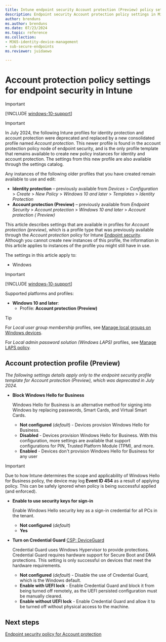 ```yaml
---
title: Intune endpoint security Account protection (Preview) policy settings
description: Endpoint security Account protection policy settings in Microsoft Intune
author: brenduns
ms.author: brenduns
ms.date: 07/23/2024
ms.topic: reference
ms.collection:
- M365-identity-device-management
- sub-secure-endpoints
ms.reviewer: juidaewo

---
```

# Account protection policy settings for endpoint security in Intune

> [!IMPORTANT]
> [!INCLUDE [windows-10-support](../includes/windows-10-support.md)]

> [!IMPORTANT]
>
> In July 2024, the following Intune profiles for identity protection and account protection were deprecated and replaced by a new consolidated profile named *Account protection*. This newer profile is found in the account protection policy node of endpoint security, and is the only profile template that remains available to create new policy instances for identity and account protection. The settings from this new profile are also available through the settings catalog.
>
> Any instances of the following older profiles that you have created remain available to use and edit:
>
> - **Identity protection** – previously available from  *Devices* > *Configuration* > *Create* >  *New Policy* > *Windows 10 and later* > *Templates* > *Identity Protection*
> - **Account protection (Preview)** – previously available from *Endpoint Security* > *Account protection* > *Windows 10 and later* > *Account protection ( Preview)*

This article describes settings that are available in profiles for *Account protection (preview)*, which is a profile type that was previously available through the *Account protection* policy for Intune [Endpoint security](../protect/endpoint-security-policy.md). Although you cannot create new instances of this profile, the information in this article applies to instances of the profile you might still have in use.

The settings in this article apply to:

- Windows

> [!IMPORTANT]
> [!INCLUDE [windows-10-support](../includes/windows-10-support.md)]

Supported platforms and profiles:

- **Windows 10 and later**:
  - Profile: **Account protection (Preview)**

> [!TIP]
>
> For *Local user group membership* profiles, see [Manage local groups on Windows devices](../protect/endpoint-security-account-protection-policy.md#manage-local-groups-on-windows-devices).
>
> For *Local admin password solution (Windows LAPS)* profiles, see [Manage LAPS policy](../protect/windows-laps-policy.md).

## Account protection profile (Preview)

*The following settings details apply only to the endpoint security profile template for Account protection (Preview), which was deprecated in July 2024.*

- **Block Windows Hello for Business**

  Windows Hello for Business is an alternative method for signing into Windows by replacing passwords, Smart Cards, and Virtual Smart Cards.
  - **Not configured** (*default*) - Devices provision Windows Hello for Business.
  - **Disabled** - Devices provision Windows Hello for Business. With this configuration, more settings are available that support configurations for PIN, Trusted Platform Module (TPM), and more.
  - **Enabled** - Devices don't provision Windows Hello for Business for any user

> [!IMPORTANT]
>
> Due to how Intune determines the scope and applicability of Windows Hello for Business policy, the device may log **Event ID 454** as a result of applying policy. This can be safely ignored when policy is being successful applied (and enforced).

- **Enable to use security keys for sign-in**

  Enable Windows Hello security key as a sign-in credential for all PCs in the tenant.
  - **Not configured** (*default*)
  - **Yes**

- **Turn on Credential Guard**
  [CSP: DeviceGuard](https://go.microsoft.com/fwlink/?linkid=872424)

  Credential Guard uses Windows Hypervisor to provide protections. Credential Guard requires hardware support for Secure Boot and DMA protections. This setting is only successful on devices that meet the hardware requirements.
  - **Not configured** (*default*) - Disable the use of Credential Guard, which is the Windows default.
  - **Enable with UEFI lock** - Enable Credential Guard and block it from being turned off remotely, as the UEFI persisted configuration must be manually cleared.
  - **Enable without UEFI lock** - Enable Credential Guard and allow it to be turned off without physical access to the machine.

## Next steps

[Endpoint security policy for Account protection](../protect/endpoint-security-account-protection-policy.md)
